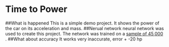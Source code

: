 # Time to Power
##What is happened
This is a simple demo project. It shows the power of the car on its acceleration and mass.
##Nerual network
neural network was used to create this project. The network was trained on a [sample of 45,000](https://github.com/DaniilDem/power_of_acceleration_time/blob/master/nerual_network/db_auto.xlsx) .
##What about accuracy
It works very inaccurate, error + -20 hp